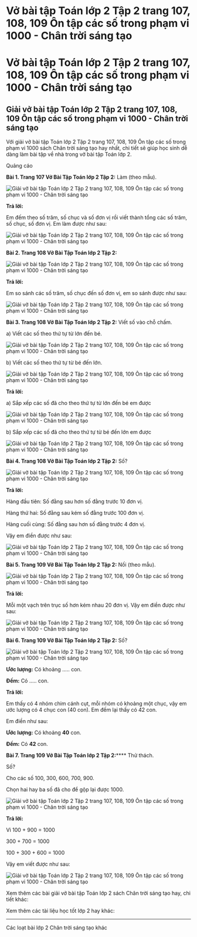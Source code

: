 # Vở bài tập Toán lớp 2 Tập 2 trang 107, 108, 109 Ôn tập các số trong phạm vi 1000 - Chân trời sáng tạo

# Vở bài tập Toán lớp 2 Tập 2 trang 107, 108, 109 Ôn tập các số trong phạm vi 1000 - Chân trời sáng tạo

## Giải vở bài tập Toán lớp 2 Tập 2 trang 107, 108, 109 Ôn tập các số trong phạm vi 1000 - Chân trời sáng tạo

Với giải vở bài tập Toán lớp 2 Tập 2 trang 107, 108, 109 Ôn tập các số trong phạm vi 1000 sách Chân trời sáng tạo hay nhất, chi tiết sẽ giúp học sinh dễ dàng làm bài tập về nhà trong vở bài tập Toán lớp 2.

Quảng cáo

**Bài 1. Trang 107 Vở Bài Tập Toán lớp 2 Tập 2:** Làm (theo mẫu).

![Giải vở bài tập Toán lớp 2 Tập 2 trang 107, 108, 109 Ôn tập các số trong phạm vi 1000 - Chân trời sáng tạo](https://vietjack.com/vbt-toan-2-ct/images/on-tap-cac-so-trong-pham-vi-1000-trang-107-108-109-1.png)

**Trả lời:**

Em đếm theo số trăm, số chục và số đơn vị rồi viết thành tổng các số trăm, số chục, số đơn vị. Em làm được như sau:

![Giải vở bài tập Toán lớp 2 Tập 2 trang 107, 108, 109 Ôn tập các số trong phạm vi 1000 - Chân trời sáng tạo](https://vietjack.com/vbt-toan-2-ct/images/on-tap-cac-so-trong-pham-vi-1000-trang-107-108-109-2.png)

**Bài 2. Trang 108 Vở Bài Tập Toán lớp 2 Tập 2:**

![Giải vở bài tập Toán lớp 2 Tập 2 trang 107, 108, 109 Ôn tập các số trong phạm vi 1000 - Chân trời sáng tạo](https://vietjack.com/vbt-toan-2-ct/images/on-tap-cac-so-trong-pham-vi-1000-trang-107-108-109-3.png)

**Trả lời:**

Em so sánh các số trăm, số chục đến số đơn vị, em so sánh được như sau:

![Giải vở bài tập Toán lớp 2 Tập 2 trang 107, 108, 109 Ôn tập các số trong phạm vi 1000 - Chân trời sáng tạo](https://vietjack.com/vbt-toan-2-ct/images/on-tap-cac-so-trong-pham-vi-1000-trang-107-108-109-4.png)

**Bài 3. Trang 108 Vở Bài Tập Toán lớp 2 Tập 2:** Viết số vào chỗ chấm.

a) Viết các số theo thứ tự từ lớn đến bé.

![Giải vở bài tập Toán lớp 2 Tập 2 trang 107, 108, 109 Ôn tập các số trong phạm vi 1000 - Chân trời sáng tạo](https://vietjack.com/vbt-toan-2-ct/images/on-tap-cac-so-trong-pham-vi-1000-trang-107-108-109-5.png)

b) Viết các số theo thứ tự từ bé đến lớn.

![Giải vở bài tập Toán lớp 2 Tập 2 trang 107, 108, 109 Ôn tập các số trong phạm vi 1000 - Chân trời sáng tạo](https://vietjack.com/vbt-toan-2-ct/images/on-tap-cac-so-trong-pham-vi-1000-trang-107-108-109-6.png)

**Trả lời:**

a) Sắp xếp các số đã cho theo thứ tự từ lớn đến bé em được

![Giải vở bài tập Toán lớp 2 Tập 2 trang 107, 108, 109 Ôn tập các số trong phạm vi 1000 - Chân trời sáng tạo](https://vietjack.com/vbt-toan-2-ct/images/on-tap-cac-so-trong-pham-vi-1000-trang-107-108-109-7.png)

b) Sắp xếp các số đã cho theo thứ tự từ bé đến lớn em được

![Giải vở bài tập Toán lớp 2 Tập 2 trang 107, 108, 109 Ôn tập các số trong phạm vi 1000 - Chân trời sáng tạo](https://vietjack.com/vbt-toan-2-ct/images/on-tap-cac-so-trong-pham-vi-1000-trang-107-108-109-8.png)

**Bài 4. Trang 108 Vở Bài Tập Toán lớp 2 Tập 2:** Số?

![Giải vở bài tập Toán lớp 2 Tập 2 trang 107, 108, 109 Ôn tập các số trong phạm vi 1000 - Chân trời sáng tạo](https://vietjack.com/vbt-toan-2-ct/images/on-tap-cac-so-trong-pham-vi-1000-trang-107-108-109-9.png)

**Trả lời:**

Hàng đầu tiên: Số đằng sau hơn số đằng trước 10 đơn vị.

Hàng thứ hai: Số đằng sau kém số đằng trước 100 đơn vị.

Hàng cuối cùng: Số đằng sau hơn số đằng trước 4 đơn vị.

Vậy em điền được như sau:

![Giải vở bài tập Toán lớp 2 Tập 2 trang 107, 108, 109 Ôn tập các số trong phạm vi 1000 - Chân trời sáng tạo](https://vietjack.com/vbt-toan-2-ct/images/on-tap-cac-so-trong-pham-vi-1000-trang-107-108-109-10.png)

**Bài 5. Trang 109 Vở Bài Tập Toán lớp 2 Tập 2:** Nối (theo mẫu).

![Giải vở bài tập Toán lớp 2 Tập 2 trang 107, 108, 109 Ôn tập các số trong phạm vi 1000 - Chân trời sáng tạo](https://vietjack.com/vbt-toan-2-ct/images/on-tap-cac-so-trong-pham-vi-1000-trang-107-108-109-11.png)

**Trả lời:**

Mỗi một vạch trên trục số hơn kém nhau 20 đơn vị. Vậy em điền được như sau:

![Giải vở bài tập Toán lớp 2 Tập 2 trang 107, 108, 109 Ôn tập các số trong phạm vi 1000 - Chân trời sáng tạo](https://vietjack.com/vbt-toan-2-ct/images/on-tap-cac-so-trong-pham-vi-1000-trang-107-108-109-12.png)

**Bài 6. Trang 109 Vở Bài Tập Toán lớp 2 Tập 2:** Số?

![Giải vở bài tập Toán lớp 2 Tập 2 trang 107, 108, 109 Ôn tập các số trong phạm vi 1000 - Chân trời sáng tạo](https://vietjack.com/vbt-toan-2-ct/images/on-tap-cac-so-trong-pham-vi-1000-trang-107-108-109-13.png)

**Ước lượng:** Có khoảng ….. con.

**Đếm:** Có ….. con.

**Trả lời:**

Em thấy có 4 nhóm chim cánh cụt, mỗi nhóm có khoảng một chục, vậy em ước lượng có 4 chục con (40 con). Em đếm lại thấy có 42 con. 

Em điền như sau:

**Ước lượng:** Có khoảng **40** con.

**Đếm:** Có **42** con.

**Bài 7. Trang 109 Vở Bài Tập Toán lớp 2 Tập 2:****** Thử thách.

Số?

Cho các số 100, 300, 600, 700, 900.

Chọn hai hay ba số đã cho để gộp lại được 1000.

![Giải vở bài tập Toán lớp 2 Tập 2 trang 107, 108, 109 Ôn tập các số trong phạm vi 1000 - Chân trời sáng tạo](https://vietjack.com/vbt-toan-2-ct/images/on-tap-cac-so-trong-pham-vi-1000-trang-107-108-109-14.png)

**Trả lời:**

Vì 100 + 900 = 1000

300 + 700 = 1000

100 + 300 + 600 = 1000

Vậy em viết được như sau:

![Giải vở bài tập Toán lớp 2 Tập 2 trang 107, 108, 109 Ôn tập các số trong phạm vi 1000 - Chân trời sáng tạo](https://vietjack.com/vbt-toan-2-ct/images/on-tap-cac-so-trong-pham-vi-1000-trang-107-108-109-15.png)

Xem thêm các bài giải vở bài tập Toán lớp 2 sách Chân trời sáng tạo hay, chi tiết khác:

Xem thêm các tài liệu học tốt lớp 2 hay khác:

* * *

Các loạt bài lớp 2 Chân trời sáng tạo khác
